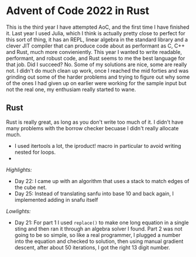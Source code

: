 # Advent of Code 2022 in Rust

This is the third year I have attempted AoC, and the first time I have finished it. Last year I used Julia, which I think is actually pretty close to perfect for this sort of thing, it has an REPL, linear algebra in the standard library and a clever JIT compiler that can produce code about as performant as C, C++ and Rust, much more convieniently. This year I wanted to write readable, performant, and robust code, and Rust seems to me the best language for that job. Did I succeed? No. Some of my solutions are nice, some are really not. I didn't do much clean up work, once I reached the mid forties and was grinding out some of the harder problems and trying to figure out why some of the ones I had given up on earlier were working for the sample input but not the real one, my enthusiam really started to wane.

## Rust

Rust is really great, as long as you don't write too much of it. I didn't have many problems with the borrow checker becuase I didn't really allocate much.

- I used itertools a lot, the iproduct! macro in particular to avoid writing nested for loops.
- 

*Highlights:*
- Day 22: I came up with an algorithm that uses a stack to match edges of the cube net.
- Day 25: Instead of translating sanfu into base 10 and back again, I implemented adding in snafu itself

*Lowlights:*
- Day 21: For part 1 I used `replace()` to make one long equation in a single sting and then ran it through an algebra solver I found. Part 2 was not going to be so simple, so like a real programmer, I plugged a number into the equation and checked to solution, then using manual gradient descent, after about 50 iterations, I got the right 13 digit number.

